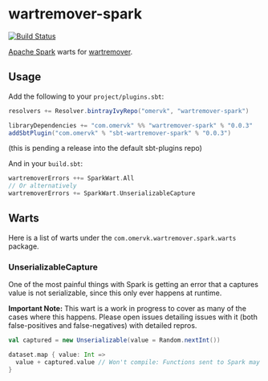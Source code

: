 # wartremover-spark

[![Build Status](https://travis-ci.org/omervk/wartremover-spark.svg?branch=master)](https://travis-ci.org/wartremover/wartremover-spark)

[Apache Spark](https://spark.apache.org/) warts for [wartremover](https://github.com/wartremover/wartremover).

## Usage

Add the following to your `project/plugins.sbt`:

```scala
resolvers += Resolver.bintrayIvyRepo("omervk", "wartremover-spark")

libraryDependencies += "com.omervk" %% "wartremover-spark" % "0.0.3"
addSbtPlugin("com.omervk" % "sbt-wartremover-spark" % "0.0.3")
```

(this is pending a release into the default sbt-plugins repo)

And in your `build.sbt`:

```scala
wartremoverErrors ++= SparkWart.All
// Or alternatively
wartremoverErrors += SparkWart.UnserializableCapture
```

## Warts

Here is a list of warts under the `com.omervk.wartremover.spark.warts` package.

### UnserializableCapture

One of the most painful things with Spark is getting an error that a captures value is not serializable, since this only
ever happens at runtime.

**Important Note:** This wart is a work in progress to cover as many of the cases where this happens. Please open issues detailing
issues with it (both false-positives and false-negatives) with detailed repros.

```scala
val captured = new Unserializable(value = Random.nextInt())

dataset.map { value: Int =>
  value + captured.value // Won't compile: Functions sent to Spark may not close over unserializable values (captured)
}
```